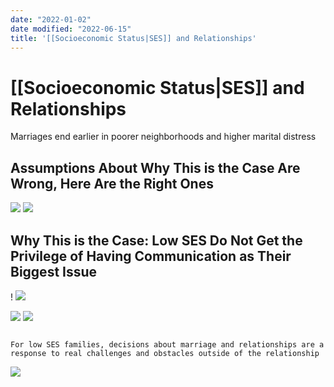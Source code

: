 ```yaml
---
date: "2022-01-02"
date modified: "2022-06-15"
title: '[[Socioeconomic Status|SES]] and Relationships'
---
```


# [[Socioeconomic Status|SES]] and Relationships
Marriages end earlier in poorer neighborhoods and higher marital distress

## Assumptions About Why This is the Case Are Wrong, Here Are the Right Ones
![](https://i.imgur.com/98embrU.png)
![](https://i.imgur.com/XfFyDz5.png)

## Why This is the Case: Low SES Do Not Get the Privilege of Having Communication as Their Biggest Issue
\![](https://i.imgur.com/GwIQKtv.png)
![](https://i.imgur.com/JfZV6Rf.png)

![](https://i.imgur.com/W1u4Bmw.png)
![](https://i.imgur.com/2yUCF45.png)

```ad-note

For low SES families, decisions about marriage and relationships are a response to real challenges and obstacles outside of the relationship

```

![](https://i.imgur.com/lUkOhyo.png)
